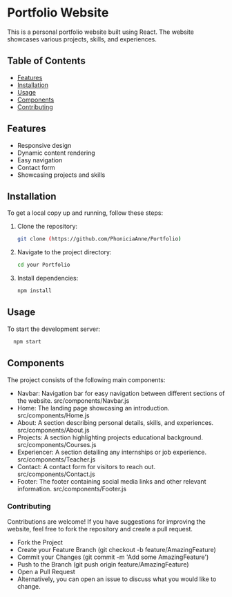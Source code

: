 # Portfolio Website

This is a personal portfolio website built using React. The website showcases various projects, skills, and experiences.

## Table of Contents

- [Features](#features)
- [Installation](#installation)
- [Usage](#usage)
- [Components](#components)
- [Contributing](#contributing)

## Features

- Responsive design
- Dynamic content rendering
- Easy navigation
- Contact form
- Showcasing projects and skills

## Installation

To get a local copy up and running, follow these steps:

1. Clone the repository:

    ```bash
    git clone (https://github.com/PhoniciaAnne/Portfolio)
    ```

2. Navigate to the project directory:

    ```bash
    cd your Portfolio
    ```

3. Install dependencies:

    ```bash
    npm install
    ```

## Usage

To start the development server:

  ```bash
    npm start
````
## Components
The project consists of the following main components:

- Navbar: Navigation bar for easy navigation between different sections of the website.
src/components/Navbar.js
- Home: The landing page showcasing an introduction.
src/components/Home.js
- About: A section describing personal details, skills, and experiences.
src/components/About.js
- Projects: A section highlighting projects educational background.
src/components/Courses.js
- Experiencer: A section detailing any internships or job experience.
src/components/Teacher.js
- Contact: A contact form for visitors to reach out.
src/components/Contact.js
- Footer: The footer containing social media links and other relevant information.
src/components/Footer.js


### Contributing
Contributions are welcome! If you have suggestions for improving the website, feel free to fork the repository and create a pull request.

- Fork the Project
- Create your Feature Branch (git checkout -b feature/AmazingFeature)
- Commit your Changes (git commit -m 'Add some AmazingFeature')
- Push to the Branch (git push origin feature/AmazingFeature)
- Open a Pull Request
- Alternatively, you can open an issue to discuss what you would like to change.
